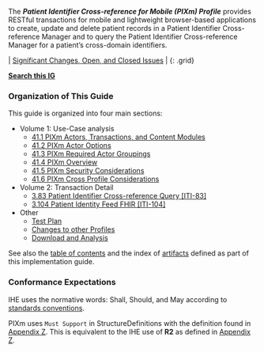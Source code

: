 
<!-- ## Patient Identifier Cross-referencing for mobile Profile (PIXm)  -->

The ***Patient Identifier Cross-reference for Mobile (PIXm) Profile*** provides RESTful transactions for mobile and lightweight browser-based applications to create, update and delete patient records in a Patient Identifier Cross-reference Manager and to query the Patient Identifier Cross-reference Manager for a patient’s cross-domain identifiers.

<div markdown="1" class="stu-note">

| [Significant Changes, Open, and Closed Issues](a_issues.html) |
{: .grid}

**[Search this IG](https://www.google.com/search?q=site%3Ahttps%3A%2F%2Fprofiles.ihe.net%2FITI%2FPIXm)**

</div>

### Organization of This Guide
This guide is organized into four main sections:

- Volume 1: Use-Case analysis
  - [41.1 PIXm Actors, Transactions, and Content Modules](volume-1.html#1411-pixm-actors-transactions-and-content-modules)
  - [41.2 PIXm Actor Options](volume-1.html#1412-pixm-actor-options)
  - [41.3 PIXm Required Actor Groupings](volume-1.html#1413-pixm-required-actor-groupings)
  - [41.4 PIXm Overview](volume-1.html#1414-pixm-overview)
  - [41.5 PIXm Security Considerations](volume-1.html#1415-pixm-security-considerations)
  - [41.6 PIXm Cross Profile Considerations](volume-1.html#1416-pixm-cross-profile-considerations)
- Volume 2: Transaction Detail
  - [3.83 Patient Identifier Cross-reference Query [ITI-83]](ITI-83.html)
  - [3.104 Patient Identity Feed FHIR [ITI-104]](ITI-104.html)
- Other
  - [Test Plan](5_testplan.html)
  - [Changes to other Profiles](other.html)
  - [Download and Analysis](download.html)

See also the [table of contents](toc.html) and the index of [artifacts](artifacts.html) defined as part of this implementation guide.

### Conformance Expectations

IHE uses the normative words: Shall, Should, and May according to [standards conventions](https://profiles.ihe.net/GeneralIntro/ch-E.html).

PIXm uses `Must Support` in StructureDefinitions with the definition found in [Appendix Z](https://profiles.ihe.net/ITI/TF/Volume2/ch-Z.html#z.10-profiling-conventions-for-constraints-on-fhir). This is equivalent to the IHE use of **R2** as defined in [Appendix Z](https://profiles.ihe.net/ITI/TF/Volume2/ch-Z.html#z.10-profiling-conventions-for-constraints-on-fhir).
